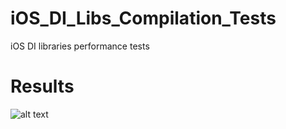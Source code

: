 # iOS_DI_Libs_Compilation_Tests
iOS DI libraries performance tests

# Results

![alt text](https://github.com/vitalybatrakov/iOS_DI_Libs_Compilation_Time_Tests/blob/main/results.png?raw=true)
